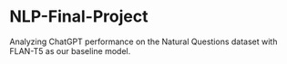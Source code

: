 # NLP-Final-Project

Analyzing ChatGPT performance on the Natural Questions dataset with FLAN-T5 as our baseline model.
